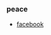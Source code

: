 ### peace 

* [facebook](https://github.com/sofialondonmoskva/do-not-break-your-keyboard/tree/master/fb)
